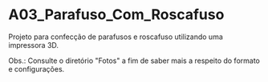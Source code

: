 # A03_Parafuso_Com_Roscafuso
Projeto para confecção de parafusos e roscafuso utilizando uma impressora 3D.

Obs.: Consulte o diretório "Fotos" a fim de saber mais a respeito do formato e configurações.
